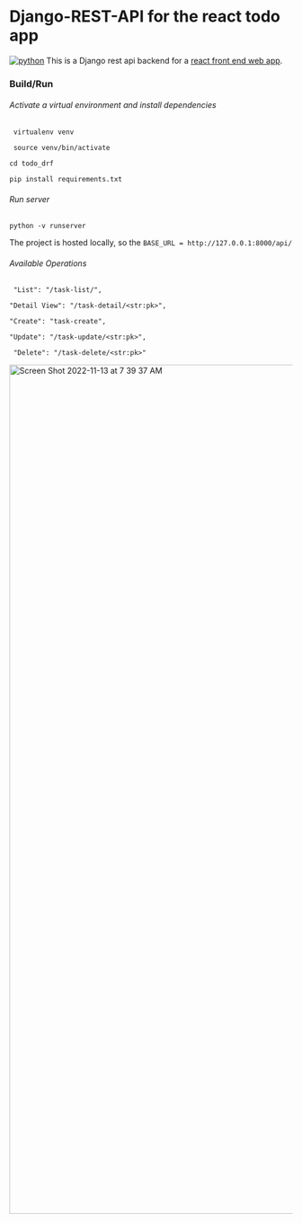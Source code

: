 # Django-REST-API for the react todo app
[![python](https://github-readme-stats.vercel.app/api/top-langs/?username=anuraghazra)](https://github.com/anuraghazra/github-readme-stats)
This is a Django rest api backend for a [react front end web app](https://github.com/React-projects-tesfa/React-front-end-Todo-App).

### Build/Run
###### Activate a virtual environment and install dependencies

``` virtualenv venv```

``` source venv/bin/activate```

```cd todo_drf```

```pip install requirements.txt```

###### Run server

```python -v runserver```

The project is hosted locally, so the ```BASE_URL = http://127.0.0.1:8000/api/```

######  Available Operations

``` "List": "/task-list/",```

```"Detail View": "/task-detail/<str:pk>",```

```"Create": "task-create",```

```"Update": "/task-update/<str:pk>",```

``` "Delete": "/task-delete/<str:pk>"```


<img width="1512" alt="Screen Shot 2022-11-13 at 7 39 37 AM" src="https://user-images.githubusercontent.com/62855279/201522132-f005be15-e98e-495b-aab8-5bef4520db94.png">
